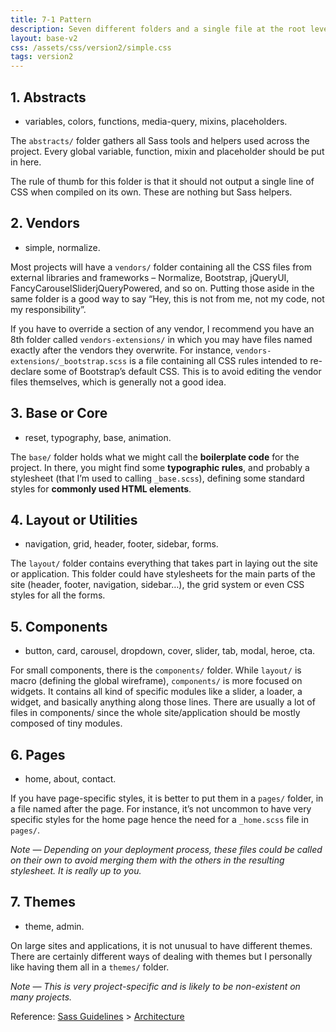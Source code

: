 ```yaml
---
title: 7-1 Pattern
description: Seven different folders and a single file at the root level
layout: base-v2
css: /assets/css/version2/simple.css
tags: version2
---
```

## 1. Abstracts

- variables, colors, functions, media-query, mixins, placeholders.

The `abstracts/` folder gathers all Sass tools and helpers used across the project. Every global variable, function, mixin and placeholder should be put in here.

The rule of thumb for this folder is that it should not output a single line of CSS when compiled on its own. These are nothing but Sass helpers.

## 2. Vendors

- simple, normalize.

Most projects will have a `vendors/` folder containing all the CSS files from external libraries and frameworks – Normalize, Bootstrap, jQueryUI, FancyCarouselSliderjQueryPowered, and so on. Putting those aside in the same folder is a good way to say “Hey, this is not from me, not my code, not my responsibility”.

If you have to override a section of any vendor, I recommend you have an 8th folder called `vendors-extensions/` in which you may have files named exactly after the vendors they overwrite. For instance, `vendors-extensions/_bootstrap.scss` is a file containing all CSS rules intended to re-declare some of Bootstrap’s default CSS. This is to avoid editing the vendor files themselves, which is generally not a good idea.

## 3. Base or Core

- reset, typography, base, animation.

The `base/` folder holds what we might call the **boilerplate code** for the project. In there, you might find some **typographic rules**, and probably a stylesheet (that I’m used to calling `_base.scss`), defining some standard styles for **commonly used HTML elements**.

## 4. Layout or Utilities

- navigation, grid, header, footer, sidebar, forms.

The `layout/` folder contains everything that takes part in laying out the site or application. This folder could have stylesheets for the main parts of the site (header, footer, navigation, sidebar…), the grid system or even CSS styles for all the forms.

## 5. Components

- button, card, carousel, dropdown, cover, slider, tab, modal, heroe, cta.

For small components, there is the `components/` folder. While `layout/` is macro (defining the global wireframe), `components/` is more focused on widgets. It contains all kind of specific modules like a slider, a loader, a widget, and basically anything along those lines. There are usually a lot of files in components/ since the whole site/application should be mostly composed of tiny modules.

## 6. Pages

- home, about, contact.

If you have page-specific styles, it is better to put them in a `pages/` folder, in a file named after the page. For instance, it’s not uncommon to have very specific styles for the home page hence the need for a `_home.scss` file in `pages/`.

*Note — Depending on your deployment process, these files could be called on their own to avoid merging them with the others in the resulting stylesheet. It is really up to you.*

## 7. Themes

- theme, admin.

On large sites and applications, it is not unusual to have different themes. There are certainly different ways of dealing with themes but I personally like having them all in a `themes/` folder.

*Note — This is very project-specific and is likely to be non-existent on many projects.*

Reference: [Sass Guidelines](https://sass-guidelin.es/) > [Architecture](https://sass-guidelin.es/#architecture)
